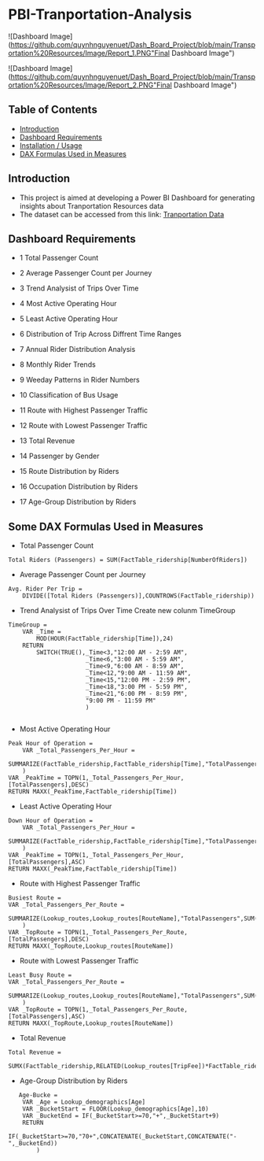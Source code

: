 # PBI-Tranportation-Analysis

![Dashboard Image](https://github.com/quynhnguyenuet/Dash_Board_Project/blob/main/Transportation%20Resources/Image/Report_1.PNG"Final Dashboard Image")

![Dashboard Image](https://github.com/quynhnguyenuet/Dash_Board_Project/blob/main/Transportation%20Resources/Image/Report_2.PNG"Final Dashboard Image")

## Table of Contents
* [Introduction](#Introduction)
* [Dashboard Requirements](#Dashboard-Requirements)
* [Installation / Usage](#Installation--Usage)
* [DAX Formulas Used in Measures](#DAX-Formulas-Used-in-Measures)
## Introduction
* This project is aimed at developing a Power BI Dashboard for generating insights about Tranportation Resources data
* The dataset can be accessed from this link: [Tranportation Data](https://github.com/quynhnguyenuet/Dash_Board_Project/tree/main/Transportation%20Resources/Data)
## Dashboard Requirements
* 1 Total Passenger Count

* 2 Average Passenger Count per Journey

* 3 Trend Analysist of Trips Over Time

* 4 Most Active Operating Hour

* 5 Least Active Operating Hour

* 6 Distribution of Trip Across Diffrent Time Ranges

* 7 Annual Rider Distribution Analysis

* 8 Monthly Rider Trends

* 9 Weeday Patterns in Rider Numbers

* 10 Classification of Bus Usage

* 11 Route with Highest Passenger Traffic

* 12 Route with Lowest Passenger Traffic

* 13 Total Revenue

* 14 Passenger by Gender

* 15 Route Distribution by Riders

* 16 Occupation Distribution by Riders

* 17 Age-Group Distribution by Riders
## Some DAX Formulas Used in Measures
* Total Passenger Count
```dax
Total Riders (Passengers) = SUM(FactTable_ridership[NumberOfRiders])
```
*  Average Passenger Count per Journey
```dax
Avg. Rider Per Trip = 
    DIVIDE([Total Riders (Passengers)],COUNTROWS(FactTable_ridership))
```
*  Trend Analysist of Trips Over Time
Create new colunm TimeGroup
```dax
TimeGroup = 
    VAR _Time = 
        MOD(HOUR(FactTable_ridership[Time]),24)
    RETURN
        SWITCH(TRUE(),_Time<3,"12:00 AM - 2:59 AM",
                      _Time<6,"3:00 AM - 5:59 AM",
                      _Time<9,"6:00 AM - 8:59 AM",
                      _Time<12,"9:00 AM - 11:59 AM",
                      _Time<15,"12:00 PM - 2:59 PM",
                      _Time<18,"3:00 PM - 5:59 PM",
                      _Time<21,"6:00 PM - 8:59 PM",
                      "9:00 PM - 11:59 PM"
                      )
    
```
* Most Active Operating Hour
```dax
Peak Hour of Operation = 
    VAR _Total_Passengers_Per_Hour =
    SUMMARIZE(FactTable_ridership,FactTable_ridership[Time],"TotalPassengers",SUM(FactTable_ridership[NumberOfRiders])
    )
VAR _PeakTime = TOPN(1,_Total_Passengers_Per_Hour,[TotalPassengers],DESC)
RETURN MAXX(_PeakTime,FactTable_ridership[Time])
```
* Least Active Operating Hour
```dax
Down Hour of Operation = 
    VAR _Total_Passengers_Per_Hour =
    SUMMARIZE(FactTable_ridership,FactTable_ridership[Time],"TotalPassengers",SUM(FactTable_ridership[NumberOfRiders])
    )
VAR _PeakTime = TOPN(1,_Total_Passengers_Per_Hour,[TotalPassengers],ASC)
RETURN MAXX(_PeakTime,FactTable_ridership[Time])
```
* Route with Highest Passenger Traffic
```dax
Busiest Route = 
VAR _Total_Passengers_Per_Route =
    SUMMARIZE(Lookup_routes,Lookup_routes[RouteName],"TotalPassengers",SUM(FactTable_ridership[NumberOfRiders])
    )
VAR _TopRoute = TOPN(1,_Total_Passengers_Per_Route,[TotalPassengers],DESC)
RETURN MAXX(_TopRoute,Lookup_routes[RouteName])
```
* Route with Lowest Passenger Traffic
```dax
Least Busy Route = 
VAR _Total_Passengers_Per_Route =
    SUMMARIZE(Lookup_routes,Lookup_routes[RouteName],"TotalPassengers",SUM(FactTable_ridership[NumberOfRiders])
    )
VAR _TopRoute = TOPN(1,_Total_Passengers_Per_Route,[TotalPassengers],ASC)
RETURN MAXX(_TopRoute,Lookup_routes[RouteName])
```
* Total Revenue 
```dax
Total Revenue = 
    SUMX(FactTable_ridership,RELATED(Lookup_routes[TripFee])*FactTable_ridership[NumberOfRiders])
```
* Age-Group Distribution by Riders
```dax
   Age-Bucke = 
    VAR _Age = Lookup_demographics[Age]
    VAR _BucketStart = FLOOR(Lookup_demographics[Age],10)
    VAR _BucketEnd = IF(_BucketStart>=70,"+",_BucketStart+9)
    RETURN
        IF(_BucketStart>=70,"70+",CONCATENATE(_BucketStart,CONCATENATE("-",_BucketEnd))
        )
```
